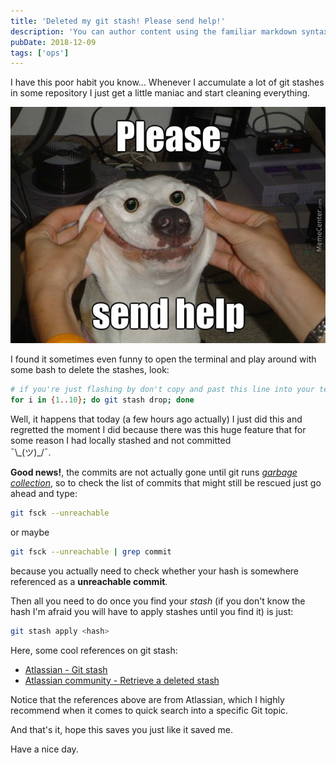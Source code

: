 ```yaml
---
title: 'Deleted my git stash! Please send help!'
description: 'You can author content using the familiar markdown syntax you already know. All basic markdown syntax is supported.'
pubDate: 2018-12-09
tags: ['ops']
---
```


I have this poor habit you know... Whenever I accumulate a lot of git stashes in some repository I just get a little maniac and start cleaning everything.

![please send help](./assets/please-help-deleted-my-git-stash/please-send-help.jpg 'please send help doggo meme')

<Caption source="https://me.me/i/please-send-help-none-c0081e69a4f4419a824e82a234ac09e6" />

I found it sometimes even funny to open the terminal and play around with some bash to delete the stashes, look:

```bash
# if you're just flashing by don't copy and past this line into your terminal
for i in {1..10}; do git stash drop; done
```

Well, it happens that today (a few hours ago actually) I just did this and regretted the moment I did because there was this huge feature that for some reason I had locally stashed and not committed <br/> ¯\\\_(ツ)\_/¯.

**Good news!**, the commits are not actually gone until git runs <a href="https://en.wikipedia.org/wiki/Garbage_collection_(computer_science)#Reachability_of_an_object" target="_blank" title="wiki page garbage collection">_garbage collection_</a>, so to check the list of commits that might still be rescued just go ahead and type:

```bash
git fsck --unreachable
```

or maybe

```bash
git fsck --unreachable | grep commit
```

because you actually need to check whether your hash is somewhere referenced as a **unreachable commit**.

Then all you need to do once you find your _stash_ (if you don't know the hash I'm afraid you will have to apply stashes until you find it) is just:

```bash
git stash apply <hash>
```

Here, some cool references on git stash:

- <a href="https://www.atlassian.com/git/tutorials/saving-changes/git-stash" target="\_blank" title="atlassian tutorials git stash">Atlassian - Git stash</a>
- <a href="https://community.atlassian.com/t5/Sourcetree-questions/Retrieve-a-deleted-stash/qaq-p/162673" target="\_blank" title="atlassian community recover deleted stash">Atlassian community - Retrieve a deleted stash</a>

Notice that the references above are from Atlassian, which I highly recommend when it comes to quick search into a specific Git topic.

And that's it, hope this saves you just like it saved me.

Have a nice day.
